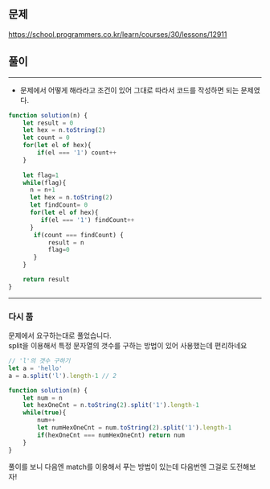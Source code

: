 ## 문제
https://school.programmers.co.kr/learn/courses/30/lessons/12911

## 풀이
---
- 문제에서 어떻게 해라라고 조건이 있어 그대로 따라서 코드를 작성하면 되는 문제였다.
```jsx
function solution(n) {
    let result = 0
    let hex = n.toString(2)
    let count = 0
    for(let el of hex){
        if(el === '1') count++
    }
    
    let flag=1
    while(flag){
      n = n+1  
      let hex = n.toString(2)
      let findCount= 0
      for(let el of hex){
         if(el === '1') findCount++
      }
       if(count === findCount) {
           result = n
           flag=0
       }
    }

    return result
}

```
---
### 다시 품
문제에서 요구하는대로 풀었습니다. <br/>
split을 이용해서 특정 문자열의 갯수를 구하는 방법이 있어 사용했는데 편리하네요 <br/>
```jsx
// 'l'의 갯수 구하기
let a = 'hello'
a = a.split('l').length-1 // 2
```
```jsx
function solution(n) {
    let num = n
    let hexOneCnt = n.toString(2).split('1').length-1
    while(true){
        num++
        let numHexOneCnt = num.toString(2).split('1').length-1
        if(hexOneCnt === numHexOneCnt) return num
    }
}
```

풀이를 보니 다음엔 match를 이용해서 푸는 방법이 있는데 다음번엔 그걸로 도전해보자!
